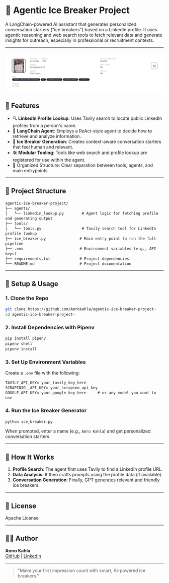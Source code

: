 # 🤖 Agentic Ice Breaker Project

A LangChain-powered AI assistant that generates personalized conversation starters ("ice breakers") based on a LinkedIn profile. It uses agentic reasoning and web search tools to fetch relevant data and generate insights for outreach, especially in professional or recruitment contexts.

---
![Linkedin Ice Breaker Overview](utils\readme_image.jpg)
## 🚀 Features

- 🔍 **LinkedIn Profile Lookup**: Uses Tavily search to locate public LinkedIn profiles from a person's name.
- 🧠 **LangChain Agent**: Employs a ReAct-style agent to decide how to retrieve and analyze information.
- 💬 **Ice Breaker Generation**: Creates context-aware conversation starters that feel human and relevant.
- 🛠️ **Modular Tooling**: Tools like web search and profile lookup are registered for use within the agent.
- 📂 Organized Structure: Clear separation between tools, agents, and main entrypoints.

---

## 📁 Project Structure

```
agentic-ice-breaker-project/
├── agents/
│   └── linkedin_lookup.py        # Agent logic for fetching profile and generating output
├── tools/
│   └── tools.py                  # Tavily search tool for LinkedIn profile lookup
├── ice_breaker.py               # Main entry point to run the full pipeline
├── .env                         # Environment variables (e.g., API keys)
├── requirements.txt             # Project dependencies
└── README.md                    # Project documentation
```

---

## 🧪 Setup & Usage

### 1. Clone the Repo

```bash
git clone https://github.com/Amrokahla/agentic-ice-breaker-project-
cd agentic-ice-breaker-project-
```

### 2. Install Dependencies with Pipenv

```bash
pip install pipenv
pipenv shell
pipenv install
```

### 3. Set Up Environment Variables

Create a `.env` file with the following:

```env
TAVILY_API_KEY= your_tavily_key_here
SCRAPINIO__API_KEY= your_scrapino_api_key
GOOGLE_API_KEY= your_google_key_here     # or any model you want to use
```

### 4. Run the Ice Breaker Generator

```bash
python ice_breaker.py
```

When prompted, enter a name (e.g., `Amro Kahla`) and get personalized conversation starters.

---

## 🧠 How It Works

1. **Profile Search**: The agent first uses Tavily to find a LinkedIn profile URL.
2. **Data Analysis**: It then crafts prompts using the profile data (if available).
3. **Conversation Generation**: Finally, GPT generates relevant and friendly ice breakers.

---

## 📄 License

Apache License

---

## 🙋‍♂️ Author

**Amro Kahla**\
[GitHub](https://github.com/Amrokahla) | [LinkedIn](https://www.linkedin.com/in/amr-kahla-9447841a7/)

---

> "Make your first impression count with smart, AI-powered ice breakers."

